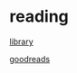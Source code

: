 
# reading

[library](https://fulcolibrary.bibliocommons.com/user_profile/1800680679/)

[goodreads](https://www.goodreads.com/jpmor)
